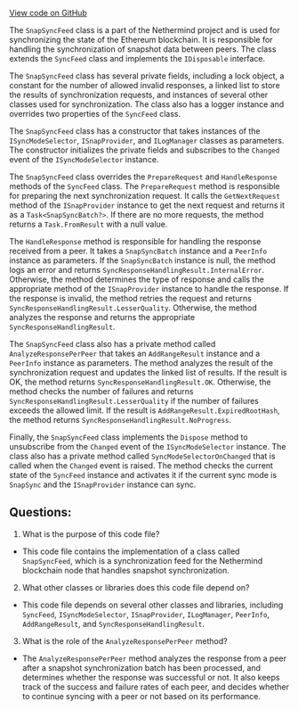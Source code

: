 [View code on GitHub](https://github.com/NethermindEth/nethermind/src/Nethermind/Nethermind.Synchronization/SnapSync/SnapSyncFeed.cs)

The `SnapSyncFeed` class is a part of the Nethermind project and is used for synchronizing the state of the Ethereum blockchain. It is responsible for handling the synchronization of snapshot data between peers. The class extends the `SyncFeed` class and implements the `IDisposable` interface.

The `SnapSyncFeed` class has several private fields, including a lock object, a constant for the number of allowed invalid responses, a linked list to store the results of synchronization requests, and instances of several other classes used for synchronization. The class also has a logger instance and overrides two properties of the `SyncFeed` class.

The `SnapSyncFeed` class has a constructor that takes instances of the `ISyncModeSelector`, `ISnapProvider`, and `ILogManager` classes as parameters. The constructor initializes the private fields and subscribes to the `Changed` event of the `ISyncModeSelector` instance.

The `SnapSyncFeed` class overrides the `PrepareRequest` and `HandleResponse` methods of the `SyncFeed` class. The `PrepareRequest` method is responsible for preparing the next synchronization request. It calls the `GetNextRequest` method of the `ISnapProvider` instance to get the next request and returns it as a `Task<SnapSyncBatch?>`. If there are no more requests, the method returns a `Task.FromResult` with a null value.

The `HandleResponse` method is responsible for handling the response received from a peer. It takes a `SnapSyncBatch` instance and a `PeerInfo` instance as parameters. If the `SnapSyncBatch` instance is null, the method logs an error and returns `SyncResponseHandlingResult.InternalError`. Otherwise, the method determines the type of response and calls the appropriate method of the `ISnapProvider` instance to handle the response. If the response is invalid, the method retries the request and returns `SyncResponseHandlingResult.LesserQuality`. Otherwise, the method analyzes the response and returns the appropriate `SyncResponseHandlingResult`.

The `SnapSyncFeed` class also has a private method called `AnalyzeResponsePerPeer` that takes an `AddRangeResult` instance and a `PeerInfo` instance as parameters. The method analyzes the result of the synchronization request and updates the linked list of results. If the result is OK, the method returns `SyncResponseHandlingResult.OK`. Otherwise, the method checks the number of failures and returns `SyncResponseHandlingResult.LesserQuality` if the number of failures exceeds the allowed limit. If the result is `AddRangeResult.ExpiredRootHash`, the method returns `SyncResponseHandlingResult.NoProgress`.

Finally, the `SnapSyncFeed` class implements the `Dispose` method to unsubscribe from the `Changed` event of the `ISyncModeSelector` instance. The class also has a private method called `SyncModeSelectorOnChanged` that is called when the `Changed` event is raised. The method checks the current state of the `SyncFeed` instance and activates it if the current sync mode is `SnapSync` and the `ISnapProvider` instance can sync.
## Questions: 
 1. What is the purpose of this code file?
- This code file contains the implementation of a class called `SnapSyncFeed`, which is a synchronization feed for the Nethermind blockchain node that handles snapshot synchronization.

2. What other classes or libraries does this code file depend on?
- This code file depends on several other classes and libraries, including `SyncFeed`, `ISyncModeSelector`, `ISnapProvider`, `ILogManager`, `PeerInfo`, `AddRangeResult`, and `SyncResponseHandlingResult`.

3. What is the role of the `AnalyzeResponsePerPeer` method?
- The `AnalyzeResponsePerPeer` method analyzes the response from a peer after a snapshot synchronization batch has been processed, and determines whether the response was successful or not. It also keeps track of the success and failure rates of each peer, and decides whether to continue syncing with a peer or not based on its performance.